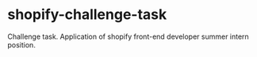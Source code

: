 # shopify-challenge-task
Challenge task. Application of  shopify front-end developer summer intern position.
